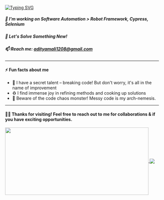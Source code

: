 
<a href="https://git.io/typing-svg"><img src="https://readme-typing-svg.demolab.com?font=Playfair+Display&weight=800&size=24&pause=500&color=1AB0F7&background=FFFFFF00&random=false&width=435&height=35&lines=%F0%9F%91%8B+Hi%2C+I%E2%80%99m+Aditya" alt="Typing SVG" /></a>

##### 👀  I'm working on Software Automation > Robot Framework, Cypress, Selenium
##### 🌱  Let's Solve Something New!
##### 📫  Reach me: adityamali1208@gmail.com
________________________________________________________________________________________________
  #### ⚡ Fun facts about me
- 🐛 I have a secret talent – breaking code! But don't worry, it's all in the name of improvement
- ♻️  I find immense joy in refining methods and cooking up solutions
- 🚫 Beware of the code chaos monster! Messy code is my arch-nemesis.
________________________________________________________________________________________________

####  :muscle::cowboy_hat_face:	Thanks for visiting! Feel free to reach out to me for collaborations & if you have exciting opportunities.

<a href="https://github.com/AdityaNow/github-readme-stats">
  <img height=220 width=470 align="center" src="https://github-readme-stats.vercel.app/api?username=AdityaNow&show_icons=true" />
</a>
<a href="https://github.com/AdityaNow/github-readme-stats">
  <img align="center" src="https://github-readme-stats.vercel.app/api/top-langs/?username=AdityaNow&hide_progress=true&langs_count=8"/>
</a>
